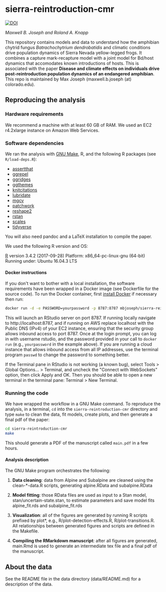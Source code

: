 sierra-reintroduction-cmr
========================================================

[![DOI](https://zenodo.org/badge/134973853.svg)](https://zenodo.org/badge/latestdoi/134973853)

*Maxwell B. Joseph and Roland A. Knapp*

This repository contains models and data to understand how the amphibian 
chytrid fungus *Batrachochytrium dendrobatidis* and climatic conditions drive 
population dynamics of Sierra Nevada yellow-legged frogs.
It combines a capture mark-recapture model with a joint model for Bd/host dynamics that accomodates known introductions of hosts.
This is associated with the paper **Disease and climate effects on individuals drive post-reintroduction population dynamics of an endangered amphibian**.
This repo is maintained by Max Joseph (maxwell.b.joseph (at) colorado.edu).

## Reproducing the analysis

### Hardware requirements

We recommend a machine with at least 60 GB of RAM. 
We used an EC2 r4.2xlarge instance on Amazon Web Services.

### Software dependencies

We ran the analysis with [GNU Make](https://www.gnu.org/software/make/), R, 
and the following R packages (see `R/load-deps.R`):

- [assertthat](https://cran.r-project.org/package=assertthat)
- [ggrepel](https://cran.r-project.org/package=ggrepel)
- [ggridges](https://cran.r-project.org/package=ggridges)
- [ggthemes](https://cran.r-project.org/package=ggthemes)
- [knitcitations](https://cran.r-project.org/package=knitcitations)
- [lubridate](https://cran.r-project.org/package=lubridate)
- [mgcv](https://cran.r-project.org/package=mgcv)
- [patchwork](https://github.com/thomasp85/patchwork)
- [reshape2](https://cran.r-project.org/package=reshape2)
- [rstan](https://cran.r-project.org/package=rstan)
- [scales](https://cran.r-project.org/package=scales)
- [tidyverse](https://cran.r-project.org/package=tidyverse)

You will also need pandoc and a LaTeX installation to compile the paper.

We used the following R version and OS: 

[R](https://www.r-project.org/) version 3.4.2 (2017-09-28)
Platform: x86_64-pc-linux-gnu (64-bit)
Running under: Ubuntu 16.04.3 LTS

#### Docker instructions

If you don't want to bother with a local installation, 
the software requirements have been wrapped in a Docker image 
(see Dockerfile for the source code). 
To run the Docker container, first 
[install Docker](https://docs.docker.com/installation) if necessary then run:

```bash
docker run -d -e PASSWORD=yourpassword -p 8787:8787 mbjoseph/sierra-reintroduction-cmr
```

This will launch an RStudio server on port 8787.
If running locally navigate to http://localhost:8787, and if running on AWS 
replace localhost with the Public DNS (IPv4) of your EC2 instance, ensuring 
that the security group allows inbound access to port 8787.
Once at the login prompt, you can log in with username rstudio, and the 
password provided in your call to `docker run` (e.g., `yourpassword` in the 
example above).
If you are running a cloud instance that allows inbound access from all IP 
addresses, use the terminal program `passwd` to change the password to something
better.

If the Terminal pane in RStudio is not working (a known bug), select
Tools > Global Options... > Terminal, and uncheck the 
"Connect with WebSockets" option, then click Apply and OK. 
Then you should be able to open a new terminal in the terminal
pane: Terminal > New Terminal.

### Running the code

We have wrapped the workflow in a GNU Make command.
To reproduce the analysis, in a terminal, `cd` into the 
`sierra-reintroduction-cmr` directory and type `make` to clean the data, 
fit models, create plots, and then generate a final pdf of the paper: 

```bash
cd sierra-reintroduction-cmr
make
```

This should generate a PDF of the manuscript called `main.pdf` in a few hours.

#### Analysis description

The GNU Make program orchestrates the following: 

1. **Data cleaning**: data from Alpine and Subalpine are cleaned using the 
clean-*-data.R scripts, generating alpine.RData and subalpine.RData

2. **Model fitting**: those RData files are used as input to a Stan model, 
stan/uncertain-state.stan, to estimate parameters and save model fits
alpine_fit.rds and subalpine_fit.rds

3. **Visualization**: all of the figures are generated by running R scripts 
prefixed by plot*, e.g., R/plot-detection-effects.R, R/plot-transitions.R. 
All relationships between generated figures and scripts are defined in the 
Makefile. 

4. **Compiling the RMarkdown manuscript**: after all figures are generated, 
main.Rmd is used to generate an intermediate tex file and a final pdf of the 
manuscript. 


## About the data

See the README file in the data directory (data/README.md) for a description
of the data. 


